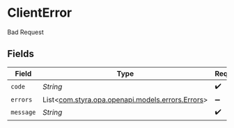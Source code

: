 # ClientError

Bad Request


## Fields

| Field                                                                             | Type                                                                              | Required                                                                          | Description                                                                       |
| --------------------------------------------------------------------------------- | --------------------------------------------------------------------------------- | --------------------------------------------------------------------------------- | --------------------------------------------------------------------------------- |
| `code`                                                                            | *String*                                                                          | :heavy_check_mark:                                                                | N/A                                                                               |
| `errors`                                                                          | List<[com.styra.opa.openapi.models.errors.Errors](../../models/errors/Errors.md)> | :heavy_minus_sign:                                                                | N/A                                                                               |
| `message`                                                                         | *String*                                                                          | :heavy_check_mark:                                                                | N/A                                                                               |